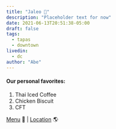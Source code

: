 ```yaml
---
title: "Jaleo 🥘"
description: "Placeholder text for now"
date: 2021-06-13T20:51:38-05:00
draft: false
tags:
  - tapas
  - downtown
livedin:
  - dc
author: "Abe"
---
```


#### Our personal favorites:

1. Thai Iced Coffee
2. Chicken Biscuit
3. CFT

[Menu](https://www.betterhalfbar.com/menu) 📖  |  [Location](https://g.page/betterhalfbar?share) 🌎

